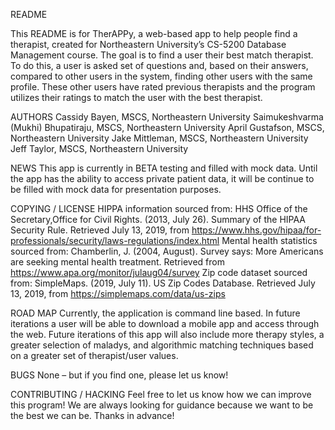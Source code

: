 README

This README is for TherAPPy, a web-based app to help people find a therapist, created for Northeastern University’s CS-5200 Database Management course. The goal is to find a user their best match therapist. To do this, a user is asked set of questions and, based on their answers, compared to other users in the system, finding other users with the same profile. These other users have rated previous therapists and the program utilizes their ratings to match the user with the best therapist. 

AUTHORS
Cassidy Bayen, MSCS, Northeastern University
Saimukeshvarma (Mukhi) Bhupatiraju, MSCS, Northeastern University
April Gustafson, MSCS, Northeastern University
Jake Mittleman, MSCS, Northeastern University
Jeff Taylor, MSCS, Northeastern University

NEWS
This app is currently in BETA testing and filled with mock data. Until the app has the ability to access private patient data, it will be continue to be filled with mock data for presentation purposes.

COPYING / LICENSE
HIPPA information sourced from:
HHS Office of the Secretary,Office for Civil Rights. (2013, July 26). Summary of the HIPAA Security Rule. Retrieved July 13, 2019, from https://www.hhs.gov/hipaa/for-professionals/security/laws-regulations/index.html
Mental health statistics sourced from:
Chamberlin, J. (2004, August). Survey says: More Americans are seeking mental health treatment. Retrieved from https://www.apa.org/monitor/julaug04/survey
Zip code dataset sourced from:
SimpleMaps. (2019, July 11). US Zip Codes Database. Retrieved July 13, 2019, from https://simplemaps.com/data/us-zips

ROAD MAP
Currently, the application is command line based. In future iterations a user will be able to download a mobile app and access through the web. Future iterations of this app will also include more therapy styles, a greater selection of maladys, and algorithmic matching techniques based on a greater set of therapist/user values.

BUGS
None – but if you find one, please let us know!

CONTRIBUTING / HACKING
Feel free to let us know how we can improve this program! We are always looking for guidance because we want to be the best we can be. Thanks in advance!
